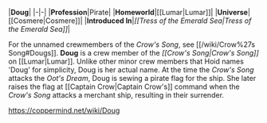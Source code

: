 |**Doug**|
|-|-|
|**Profession**|Pirate|
|**Homeworld**|[[Lumar\|Lumar]]|
|**Universe**|[[Cosmere\|Cosmere]]|
|**Introduced In**|*[[Tress of the Emerald Sea\|Tress of the Emerald Sea]]*|

For the unnamed crewmembers of the *Crow's Song*, see [[/wiki/Crow%27s Song#Dougs]].
**Doug** is a crew member of the *[[Crow's Song\|Crow's Song]]* on [[Lumar\|Lumar]]. Unlike other minor crew members that Hoid names 'Doug' for simplicity, Doug is her actual name.
At the time the *Crow's Song* attacks the *Oot's Dream*, Doug is sewing a pirate flag for the ship. She later raises the flag at [[Captain Crow\|Captain Crow's]] command when the *Crow's Song* attacks a merchant ship, resulting in their surrender.



https://coppermind.net/wiki/Doug